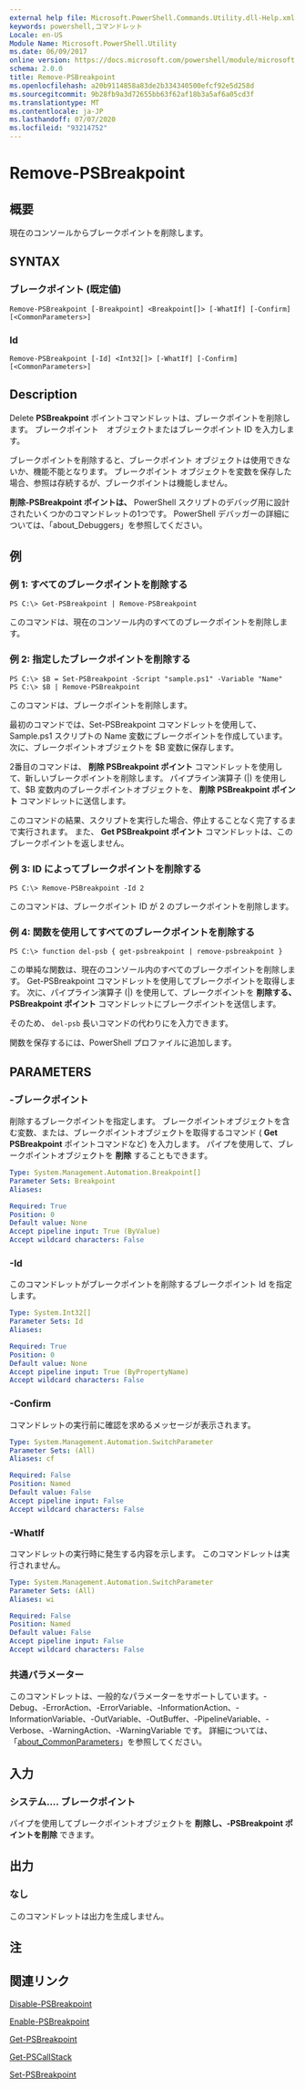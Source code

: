 ```yaml
---
external help file: Microsoft.PowerShell.Commands.Utility.dll-Help.xml
keywords: powershell,コマンドレット
Locale: en-US
Module Name: Microsoft.PowerShell.Utility
ms.date: 06/09/2017
online version: https://docs.microsoft.com/powershell/module/microsoft.powershell.utility/remove-psbreakpoint?view=powershell-7.1&WT.mc_id=ps-gethelp
schema: 2.0.0
title: Remove-PSBreakpoint
ms.openlocfilehash: a20b9114858a83de2b334340500efcf92e5d258d
ms.sourcegitcommit: 9b28fb9a3d72655bb63f62af18b3a5af6a05cd3f
ms.translationtype: MT
ms.contentlocale: ja-JP
ms.lasthandoff: 07/07/2020
ms.locfileid: "93214752"
---
```

# Remove-PSBreakpoint

## 概要
現在のコンソールからブレークポイントを削除します。

## SYNTAX

### ブレークポイント (既定値)

```
Remove-PSBreakpoint [-Breakpoint] <Breakpoint[]> [-WhatIf] [-Confirm] [<CommonParameters>]
```

### Id

```
Remove-PSBreakpoint [-Id] <Int32[]> [-WhatIf] [-Confirm] [<CommonParameters>]
```

## Description
Delete **PSBreakpoint** ポイントコマンドレットは、ブレークポイントを削除します。
ブレークポイント　オブジェクトまたはブレークポイント ID を入力します。

ブレークポイントを削除すると、ブレークポイント オブジェクトは使用できないか、機能不能となります。
ブレークポイント オブジェクトを変数を保存した場合、参照は存続するが、ブレークポイントは機能しません。

**削除-PSBreakpoint ポイントは、** PowerShell スクリプトのデバッグ用に設計されたいくつかのコマンドレットの1つです。
PowerShell デバッガーの詳細については、「about_Debuggers」を参照してください。

## 例

### 例 1: すべてのブレークポイントを削除する

```
PS C:\> Get-PSBreakpoint | Remove-PSBreakpoint
```

このコマンドは、現在のコンソール内のすべてのブレークポイントを削除します。

### 例 2: 指定したブレークポイントを削除する

```
PS C:\> $B = Set-PSBreakpoint -Script "sample.ps1" -Variable "Name"
PS C:\> $B | Remove-PSBreakpoint
```

このコマンドは、ブレークポイントを削除します。

最初のコマンドでは、Set-PSBreakpoint コマンドレットを使用して、Sample.ps1 スクリプトの Name 変数にブレークポイントを作成しています。
次に、ブレークポイントオブジェクトを $B 変数に保存します。

2番目のコマンドは、 **削除 PSBreakpoint ポイント** コマンドレットを使用して、新しいブレークポイントを削除します。
パイプライン演算子 (|) を使用して、$B 変数内のブレークポイントオブジェクトを、 **削除 PSBreakpoint ポイント** コマンドレットに送信します。

このコマンドの結果、スクリプトを実行した場合、停止することなく完了するまで実行されます。
また、 **Get PSBreakpoint ポイント** コマンドレットは、このブレークポイントを返しません。

### 例 3: ID によってブレークポイントを削除する

```
PS C:\> Remove-PSBreakpoint -Id 2
```

このコマンドは、ブレークポイント ID が 2 のブレークポイントを削除します。

### 例 4: 関数を使用してすべてのブレークポイントを削除する

```
PS C:\> function del-psb { get-psbreakpoint | remove-psbreakpoint }
```

この単純な関数は、現在のコンソール内のすべてのブレークポイントを削除します。
Get-PSBreakpoint コマンドレットを使用してブレークポイントを取得します。
次に、パイプライン演算子 (|) を使用して、ブレークポイントを **削除する、PSBreakpoint ポイント** コマンドレットにブレークポイントを送信します。

そのため、 `del-psb` 長いコマンドの代わりにを入力できます。

関数を保存するには、PowerShell プロファイルに追加します。

## PARAMETERS

### -ブレークポイント
削除するブレークポイントを指定します。
ブレークポイントオブジェクトを含む変数、または、ブレークポイントオブジェクトを取得するコマンド ( **Get PSBreakpoint** ポイントコマンドなど) を入力します。
パイプを使用して、ブレークポイントオブジェクトを **削除** することもできます。

```yaml
Type: System.Management.Automation.Breakpoint[]
Parameter Sets: Breakpoint
Aliases:

Required: True
Position: 0
Default value: None
Accept pipeline input: True (ByValue)
Accept wildcard characters: False
```

### -Id
このコマンドレットがブレークポイントを削除するブレークポイント Id を指定します。

```yaml
Type: System.Int32[]
Parameter Sets: Id
Aliases:

Required: True
Position: 0
Default value: None
Accept pipeline input: True (ByPropertyName)
Accept wildcard characters: False
```

### -Confirm
コマンドレットの実行前に確認を求めるメッセージが表示されます。

```yaml
Type: System.Management.Automation.SwitchParameter
Parameter Sets: (All)
Aliases: cf

Required: False
Position: Named
Default value: False
Accept pipeline input: False
Accept wildcard characters: False
```

### -WhatIf
コマンドレットの実行時に発生する内容を示します。
このコマンドレットは実行されません。

```yaml
Type: System.Management.Automation.SwitchParameter
Parameter Sets: (All)
Aliases: wi

Required: False
Position: Named
Default value: False
Accept pipeline input: False
Accept wildcard characters: False
```

### 共通パラメーター
このコマンドレットは、一般的なパラメーターをサポートしています。-Debug、-ErrorAction、-ErrorVariable、-InformationAction、-InformationVariable、-OutVariable、-OutBuffer、-PipelineVariable、-Verbose、-WarningAction、-WarningVariable です。 詳細については、「[about_CommonParameters](https://go.microsoft.com/fwlink/?LinkID=113216)」を参照してください。

## 入力

### システム.... ブレークポイント
パイプを使用してブレークポイントオブジェクトを **削除し、-PSBreakpoint ポイントを削除** できます。

## 出力

### なし
このコマンドレットは出力を生成しません。

## 注

## 関連リンク

[Disable-PSBreakpoint](Disable-PSBreakpoint.md)

[Enable-PSBreakpoint](Enable-PSBreakpoint.md)

[Get-PSBreakpoint](Get-PSBreakpoint.md)

[Get-PSCallStack](Get-PSCallStack.md)

[Set-PSBreakpoint](Set-PSBreakpoint.md)

